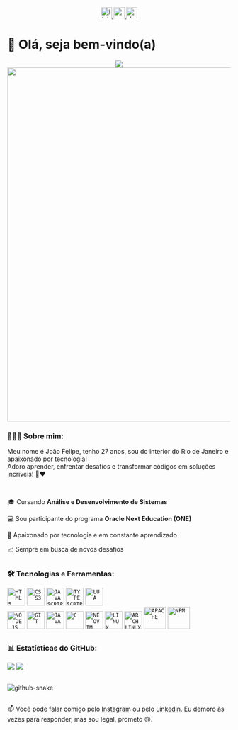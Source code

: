  <div align="center">
  <a href="https://www.linkedin.com/in/joaofelipegalvao/" target="_blank">
    <img src="https://img.shields.io/static/v1?message=LinkedIn&logo=linkedin&label=&color=0077B5&logoColor=white&labelColor=&style=for-the-badge" height="25" alt="linkedin logo"  />
  </a>
  <a href="joaofelipe.galvao021@gmail.com" target="_blank">
    <img src="https://img.shields.io/static/v1?message=Gmail&logo=gmail&label=&color=D14836&logoColor=white&labelColor=&style=for-the-badge" height="25" alt="gmail logo"  />
  </a>
  <a href="joao#1321" target="_blank">
    <img src="https://img.shields.io/static/v1?message=Discord&logo=discord&label=&color=7289DA&logoColor=white&labelColor=&style=for-the-badge" height="25" alt="discord logo"  />
  </a>
</div>

 <h1 align="left">👋 Olá, seja bem-vindo(a)</h1>

 <div align="center">
  <a href="https://git.io/typing-svg">
    <img src="https://readme-typing-svg.demolab.com?font=Fira+Code&pause=1000&color=BC47F7&background=FF56FF00&center=true&width=435&lines=Aspiring+Full-Stack+Developer+%F0%9F%9A%80" />
  </a>
  <br>
  <img width="800" src="https://i.ibb.co/T4zHmcK/eu.jpg" />
</div>
 

### 🧑🏻‍💻 Sobre mim:
<p>Meu nome é João Felipe, tenho 27 anos, sou do interior do Rio de Janeiro e apaixonado por tecnologia!<br>
Adoro aprender, enfrentar desafios e transformar códigos em soluções incríveis! 🚀❤️</p><br/>

 <p>🎓 Cursando <strong>Análise e Desenvolvimento de Sistemas</strong></p>
 <p>💻 Sou participante do programa <strong>Oracle Next Education (ONE)</strong></p>
 <p>🚀 Apaixonado por tecnologia e em constante aprendizado</p>
 <p>📈 Sempre em busca de novos desafios</p>

##

### 🛠️ Tecnologias e Ferramentas: 

<code><img src="https://cdn.jsdelivr.net/gh/devicons/devicon@latest/icons/html5/html5-original.svg" width="40" height="40" title = "HTML5"/></code>
<code><img src="https://cdn.jsdelivr.net/gh/devicons/devicon@latest/icons/css3/css3-original.svg" width="40" height="40" title = "CSS3"/></code>
<code><img src="https://cdn.jsdelivr.net/gh/devicons/devicon@latest/icons/javascript/javascript-original.svg" width="40" height="40" title = "JAVASCRIPT"/></code>
<code><img src="https://cdn.jsdelivr.net/gh/devicons/devicon@latest/icons/typescript/typescript-original.svg" width="40" height="40" title = "TYPESCRIPT"/></code>
<code><img src="https://cdn.jsdelivr.net/gh/devicons/devicon@latest/icons/lua/lua-original.svg" height="40" title = "LUA"/></code>   
<code><img src="https://cdn.jsdelivr.net/gh/devicons/devicon@latest/icons/nodejs/nodejs-original.svg" width="40" height="40" title = "NODE.JS"/></code>
<code><img loading="lazy" src="https://cdn.jsdelivr.net/gh/devicons/devicon/icons/git/git-original.svg" width="40" height="40" title = "GIT"/></code>
<code><img src="https://cdn.jsdelivr.net/gh/devicons/devicon@latest/icons/java/java-original.svg" width="40" height="40" title = "JAVA"/></code>
<code><img src="https://cdn.jsdelivr.net/gh/devicons/devicon@latest/icons/c/c-original.svg" width="40" height="40" title = "C"/></code>
<code><img src="https://cdn.jsdelivr.net/gh/devicons/devicon@latest/icons/neovim/neovim-original.svg" width="40" height="40" title = "NEOVIM"/></code>
<code><img src="https://cdn.jsdelivr.net/gh/devicons/devicon@latest/icons/linux/linux-original.svg" width="40" height="40" title = "LINUX"/></code>
<code><img src="https://cdn.jsdelivr.net/gh/devicons/devicon@latest/icons/archlinux/archlinux-original.svg" width="40" height="40" title = "ARCHLINUX"/></code>
<code><img src="https://cdn.jsdelivr.net/gh/devicons/devicon@latest/icons/apache/apache-original-wordmark.svg" width="50" height="50" title = "APACHE"/></code>
<code><img src="https://cdn.jsdelivr.net/gh/devicons/devicon@latest/icons/npm/npm-original-wordmark.svg" width="50" height="50" title = "NPM"/></code>
          
          
##
### 📊 Estatísticas do GitHub:

![](https://github-readme-stats.vercel.app/api?username=joaofelipegalvao&theme=tokyonight&hide_border=false&include_all_commits=true&count_private=false)
![](https://github-readme-stats.vercel.app/api/top-langs/?username=joaofelipegalvao&theme=tokyonight&hide_border=false&include_all_commits=true&count_private=false&layout=compact)<br/>
##

<picture>
  <source media="(prefers-color-scheme: dark)" srcset="https://raw.githubusercontent.com/tobiasmeyhoefer/tobiasmeyhoefer/output/github-snake-dark.svg" />
  <source media="(prefers-color-scheme: light)" srcset="https://raw.githubusercontent.com/tobiasmeyhoefer/tobiasmeyhoefer/output/github-snake.svg" />
  <img alt="github-snake" src="https://raw.githubusercontent.com/tobiasmeyhoefer/tobiasmeyhoefer/output/github-snake.svg" />
</picture>

##

📫 Você pode falar comigo pelo [Instagram](https://www.instagram.com/joaofelipe021) ou pelo [Linkedin](https://www.linkedin.com/in/joaofelipegalv%C3%A3o021/). Eu demoro às vezes para responder, mas sou legal, prometo 🙃.
